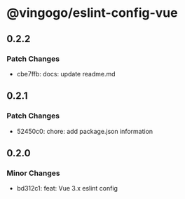 # @vingogo/eslint-config-vue

## 0.2.2

### Patch Changes

- cbe7ffb: docs: update readme.md

## 0.2.1

### Patch Changes

- 52450c0: chore: add package.json information

## 0.2.0

### Minor Changes

- bd312c1: feat: Vue 3.x eslint config
